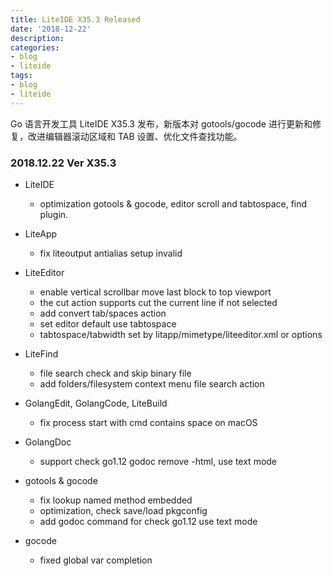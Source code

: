 ```yaml
---
title: LiteIDE X35.3 Released
date: '2018-12-22'
description:
categories:
- blog
- liteide
tags:
- blog
- liteide
---
```


Go 语言开发工具 LiteIDE X35.3 发布，新版本对 gotools/gocode 进行更新和修复，改进编辑器滚动区域和 TAB 设置、优化文件查找功能。

### 2018.12.22 Ver X35.3
* LiteIDE
    * optimization gotools & gocode, editor scroll and tabtospace, find plugin.
* LiteApp
    * fix liteoutput antialias setup invalid
* LiteEditor
    * enable vertical scrollbar move last block to top viewport
    * the cut action supports cut the current line if not selected
    * add convert tab/spaces action
    * set editor default use tabtospace
    * tabtospace/tabwidth set by litapp/mimetype/liteeditor.xml or options
* LiteFind
    * file search check and skip binary file
    * add folders/filesystem context menu file search action
* GolangEdit, GolangCode, LiteBuild
    * fix process start with cmd contains space on macOS
* GolangDoc
    * support check go1.12 godoc remove -html, use text mode

* gotools & gocode
    * fix lookup named method embedded
    * optimization, check save/load pkgconfig
    * add godoc command for check go1.12 use text mode
* gocode
    * fixed global var completion